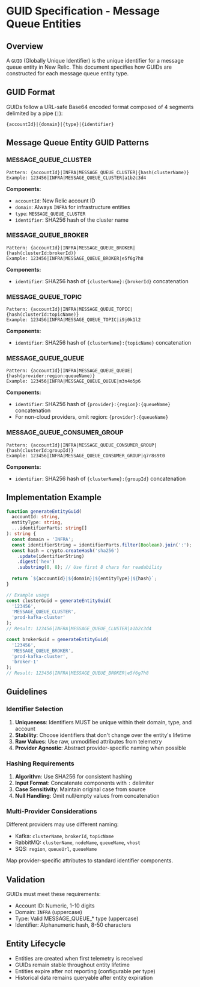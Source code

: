 # GUID Specification - Message Queue Entities

## Overview

A `GUID` (Globally Unique Identifier) is the unique identifier for a message queue entity in New Relic. This document specifies how GUIDs are constructed for each message queue entity type.

## GUID Format

GUIDs follow a URL-safe Base64 encoded format composed of 4 segments delimited by a pipe (`|`):

```
{accountId}|{domain}|{type}|{identifier}
```

## Message Queue Entity GUID Patterns

### MESSAGE_QUEUE_CLUSTER

```
Pattern: {accountId}|INFRA|MESSAGE_QUEUE_CLUSTER|{hash(clusterName)}
Example: 123456|INFRA|MESSAGE_QUEUE_CLUSTER|a1b2c3d4
```

**Components:**
- `accountId`: New Relic account ID
- `domain`: Always `INFRA` for infrastructure entities
- `type`: `MESSAGE_QUEUE_CLUSTER`
- `identifier`: SHA256 hash of the cluster name

### MESSAGE_QUEUE_BROKER

```
Pattern: {accountId}|INFRA|MESSAGE_QUEUE_BROKER|{hash(clusterId:brokerId)}
Example: 123456|INFRA|MESSAGE_QUEUE_BROKER|e5f6g7h8
```

**Components:**
- `identifier`: SHA256 hash of `{clusterName}:{brokerId}` concatenation

### MESSAGE_QUEUE_TOPIC

```
Pattern: {accountId}|INFRA|MESSAGE_QUEUE_TOPIC|{hash(clusterId:topicName)}
Example: 123456|INFRA|MESSAGE_QUEUE_TOPIC|i9j0k1l2
```

**Components:**
- `identifier`: SHA256 hash of `{clusterName}:{topicName}` concatenation

### MESSAGE_QUEUE_QUEUE

```
Pattern: {accountId}|INFRA|MESSAGE_QUEUE_QUEUE|{hash(provider:region:queueName)}
Example: 123456|INFRA|MESSAGE_QUEUE_QUEUE|m3n4o5p6
```

**Components:**
- `identifier`: SHA256 hash of `{provider}:{region}:{queueName}` concatenation
- For non-cloud providers, omit region: `{provider}:{queueName}`

### MESSAGE_QUEUE_CONSUMER_GROUP

```
Pattern: {accountId}|INFRA|MESSAGE_QUEUE_CONSUMER_GROUP|{hash(clusterId:groupId)}
Example: 123456|INFRA|MESSAGE_QUEUE_CONSUMER_GROUP|q7r8s9t0
```

**Components:**
- `identifier`: SHA256 hash of `{clusterName}:{groupId}` concatenation

## Implementation Example

```typescript
function generateEntityGuid(
  accountId: string,
  entityType: string,
  ...identifierParts: string[]
): string {
  const domain = 'INFRA';
  const identifierString = identifierParts.filter(Boolean).join(':');
  const hash = crypto.createHash('sha256')
    .update(identifierString)
    .digest('hex')
    .substring(0, 8); // Use first 8 chars for readability
  
  return `${accountId}|${domain}|${entityType}|${hash}`;
}

// Example usage
const clusterGuid = generateEntityGuid(
  '123456',
  'MESSAGE_QUEUE_CLUSTER',
  'prod-kafka-cluster'
);
// Result: 123456|INFRA|MESSAGE_QUEUE_CLUSTER|a1b2c3d4

const brokerGuid = generateEntityGuid(
  '123456',
  'MESSAGE_QUEUE_BROKER',
  'prod-kafka-cluster',
  'broker-1'
);
// Result: 123456|INFRA|MESSAGE_QUEUE_BROKER|e5f6g7h8
```

## Guidelines

### Identifier Selection

1. **Uniqueness**: Identifiers MUST be unique within their domain, type, and account
2. **Stability**: Choose identifiers that don't change over the entity's lifetime
3. **Raw Values**: Use raw, unmodified attributes from telemetry
4. **Provider Agnostic**: Abstract provider-specific naming when possible

### Hashing Requirements

1. **Algorithm**: Use SHA256 for consistent hashing
2. **Input Format**: Concatenate components with `:` delimiter
3. **Case Sensitivity**: Maintain original case from source
4. **Null Handling**: Omit null/empty values from concatenation

### Multi-Provider Considerations

Different providers may use different naming:
- Kafka: `clusterName`, `brokerId`, `topicName`
- RabbitMQ: `clusterName`, `nodeName`, `queueName`, `vhost`
- SQS: `region`, `queueUrl`, `queueName`

Map provider-specific attributes to standard identifier components.

## Validation

GUIDs must meet these requirements:
- Account ID: Numeric, 1-10 digits
- Domain: `INFRA` (uppercase)
- Type: Valid MESSAGE_QUEUE_* type (uppercase)
- Identifier: Alphanumeric hash, 8-50 characters

## Entity Lifecycle

- Entities are created when first telemetry is received
- GUIDs remain stable throughout entity lifetime
- Entities expire after not reporting (configurable per type)
- Historical data remains queryable after entity expiration